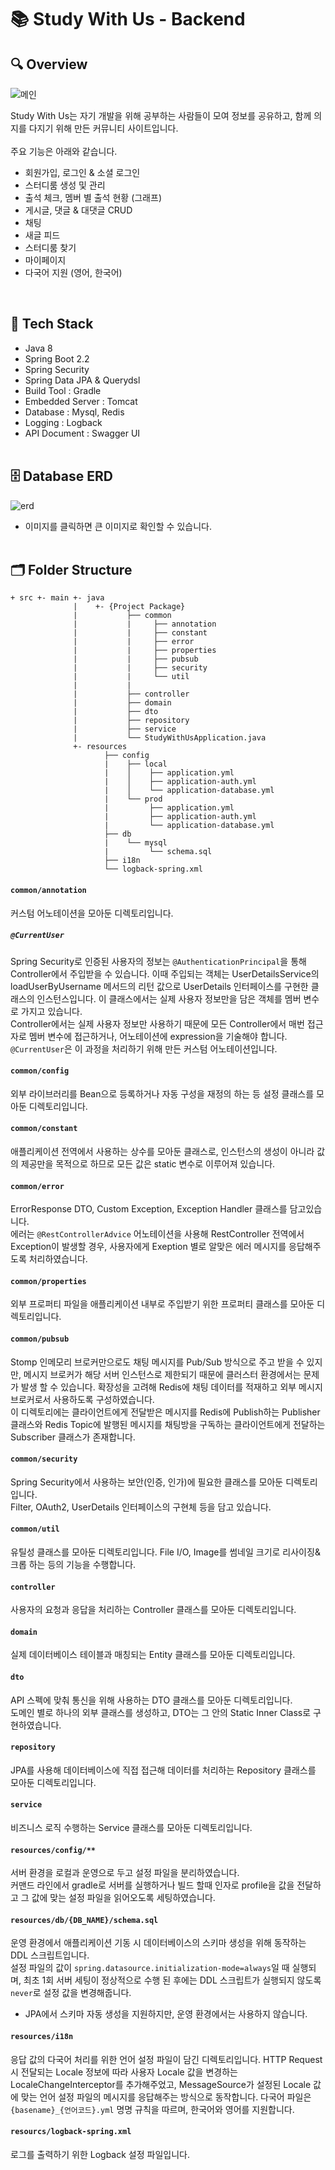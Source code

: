 # 📚 Study With Us - Backend

## 🔍 Overview

![메인](https://user-images.githubusercontent.com/41765537/110615240-905e0f80-81d6-11eb-843f-60de4cbf6937.gif)
<br/>

Study With Us는 자기 개발을 위해 공부하는 사람들이 모여 정보를 공유하고, 함께 의지를 다지기 위해 만든 커뮤니티 사이트입니다.<br/><br/>
주요 기능은 아래와 같습니다.

- 회원가입, 로그인 & 소셜 로그인
- 스터디룸 생성 및 관리
- 출석 체크, 멤버 별 출석 현황 (그래프)
- 게시글, 댓글 & 대댓글 CRUD
- 채팅
- 새글 피드
- 스터디룸 찾기
- 마이페이지
- 다국어 지원 (영어, 한국어)

<br/>

## 🔧 Tech Stack

- Java 8
- Spring Boot 2.2
- Spring Security
- Spring Data JPA & Querydsl
- Build Tool : Gradle
- Embedded Server : Tomcat
- Database : Mysql, Redis
- Logging : Logback
- API Document : Swagger UI
  <br/><br/>

## 🗄️ Database ERD

![erd](https://user-images.githubusercontent.com/41765537/111193812-ed562d00-85fd-11eb-89e3-cefbca409e7c.png)

- 이미지를 클릭하면 큰 이미지로 확인할 수 있습니다.
  <br/><br/>

## 🗂 Folder Structure

```
+ src +- main +- java
              |    +- {Project Package}
              |           ├── common
              |           |     ├── annotation
              |           |     ├── constant
              |           |     ├── error
              |           |     ├── properties
              |           |     ├── pubsub
              |           |     ├── security
              |           |     └── util
              |           |
              |           ├── controller
              |           ├── domain
              |           ├── dto
              |           ├── repository
              |           ├── service
              |           └── StudyWithUsApplication.java
              +- resources
                     ├── config
                     |    ├── local
                     |    │    ├── application.yml
                     |    │    ├── application-auth.yml
                     |    │    └── application-database.yml
                     |    └── prod
                     |         ├── application.yml
                     |         ├── application-auth.yml
                     |         └── application-database.yml
                     ├── db
                     |    └── mysql
                     |         └── schema.sql
                     ├── i18n
                     └── logback-spring.xml

```

#### `common/annotation`

커스텀 어노테이션을 모아둔 디렉토리입니다.

##### `@CurrentUser`

Spring Security로 인증된 사용자의 정보는 `@AuthenticationPrincipal`을 통해 Controller에서 주입받을 수 있습니다. 이때 주입되는 객체는 UserDetailsService의 loadUserByUsername 메서드의 리턴 값으로 UserDetails 인터페이스를 구현한 클래스의 인스턴스입니다. 이 클래스에서는 실제 사용자 정보만을 담은 객체를 멤버 변수로 가지고 있습니다.<br/>
Controller에서는 실제 사용자 정보만 사용하기 때문에 모든 Controller에서 매번 접근자로 멤버 변수에 접근하거나, 어노테이션에 expression을 기술해야 합니다. `@CurrentUser`은 이 과정을 처리하기 위해 만든 커스텀 어노테이션입니다.

#### `common/config`

외부 라이브러리를 Bean으로 등록하거나 자동 구성을 재정의 하는 등 설정 클래스를 모아둔 디렉토리입니다.

#### `common/constant`

애플리케이션 전역에서 사용하는 상수를 모아둔 클래스로, 인스턴스의 생성이 아니라 값의 제공만을 목적으로 하므로 모든 값은 static 변수로 이루어져 있습니다.

#### `common/error`

ErrorResponse DTO, Custom Exception, Exception Handler 클래스를 담고있습니다.<br/>
에러는 `@RestControllerAdvice` 어노테이션을 사용해 RestController 전역에서 Exception이 발생할 경우, 사용자에게 Exeption 별로 알맞은 에러 메시지를 응답해주도록 처리하였습니다.

#### `common/properties`

외부 프로퍼티 파일을 애플리케이션 내부로 주입받기 위한 프로퍼티 클래스를 모아둔 디렉토리입니다.

#### `common/pubsub`

Stomp 인메모리 브로커만으로도 채팅 메시지를 Pub/Sub 방식으로 주고 받을 수 있지만, 메시지 브로커가 해당 서버 인스턴스로 제한되기 때문에 클러스터 환경에서는 문제가 발생 할 수 있습니다. 확장성을 고려해 Redis에 채팅 데이터를 적재하고 외부 메시지 브로커로서 사용하도록 구성하였습니다.<br/>
이 디렉토리에는 클라이언트에게 전달받은 메시지를 Redis에 Publish하는 Publisher 클래스와 Redis Topic에 발행된 메시지를 채팅방을 구독하는 클라이언트에게 전달하는 Subscriber 클래스가 존재합니다.

#### `common/security`

Spring Security에서 사용하는 보안(인증, 인가)에 필요한 클래스를 모아둔 디렉토리입니다.<br/>
Filter, OAuth2, UserDetails 인터페이스의 구현체 등을 담고 있습니다.

#### `common/util`

유틸성 클래스를 모아둔 디렉토리입니다. File I/O, Image를 썸네일 크기로 리사이징&크롭 하는 등의 기능을 수행합니다.

#### `controller`

사용자의 요청과 응답을 처리하는 Controller 클래스를 모아둔 디렉토리입니다.

#### `domain`

실제 데이터베이스 테이블과 매칭되는 Entity 클래스를 모아둔 디렉토리입니다.

#### `dto`

API 스펙에 맞춰 통신을 위해 사용하는 DTO 클래스를 모아둔 디렉토리입니다. <br/>
도메인 별로 하나의 외부 클래스를 생성하고, DTO는 그 안의 Static Inner Class로 구현하였습니다.

#### `repository`

JPA를 사용해 데이터베이스에 직접 접근해 데이터를 처리하는 Repository 클래스를 모아둔 디렉토리입니다.

#### `service`

비즈니스 로직 수행하는 Service 클래스를 모아둔 디렉토리입니다.<br/>

#### `resources/config/**`

서버 환경을 로컬과 운영으로 두고 설정 파일을 분리하였습니다.<br/>
커맨드 라인에서 gradle로 서버를 실행하거나 빌드 할때 인자로 profile을 값을 전달하고 그 값에 맞는 설정 파일을 읽어오도록 세팅하였습니다.

#### `resources/db/{DB_NAME}/schema.sql`

운영 환경에서 애플리케이션 기동 시 데이터베이스의 스키마 생성을 위해 동작하는 DDL 스크립트입니다. <br/>
설정 파일의 값이 `spring.datasource.initialization-mode=always`일 때 실행되며, 최초 1회 서버 세팅이 정상적으로 수행 된 후에는 DDL 스크립트가 실행되지 않도록 `never`로 설정 값을 변경해줍니다.

- JPA에서 스키마 자동 생성을 지원하지만, 운영 환경에서는 사용하지 않습니다.

#### `resources/i18n`

응답 값의 다국어 처리를 위한 언어 설정 파일이 담긴 디렉토리입니다. HTTP Request시 전달되는 Locale 정보에 따라 사용자 Locale 값을 변경하는 LocaleChangeInterceptor를 추가해주었고, MessageSource가 설정된 Locale 값에 맞는 언어 설정 파일의 메시지를 응답해주는 방식으로 동작합니다. 다국어 파일은 `{basename}_{언어코드}.yml` 명명 규칙을 따르며, 한국어와 영어를 지원합니다.

#### `resourcs/logback-spring.xml`

로그를 출력하기 위한 Logback 설정 파일입니다.
